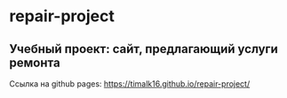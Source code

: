 # repair-project
## Учебный проект: сайт, предлагающий услуги ремонта
Ссылка на github pages:
https://timalk16.github.io/repair-project/
